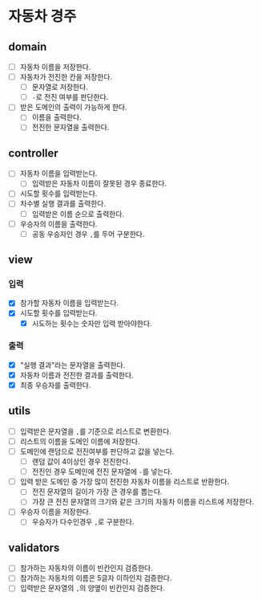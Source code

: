 # 자동차 경주

## domain

- [ ] 자동차 이름을 저장한다.
- [ ] 자동차가 전진한 칸을 저장한다.
    - [ ] 문자열로 저장한다.
    - [ ] `-`로 전진 여부를 판단한다.
- [ ] 받은 도메인의 출력이 가능하게 한다.
    - [ ] 이름을 출력한다.
    - [ ] 전진한 문자열을 출력한다.

## controller

- [ ] 자동차 이름을 입력받는다.
    - [ ] 입력받은 자동차 이름이 잘못된 경우 종료한다.
- [ ] 시도할 횟수를 입력받는다.
- [ ] 차수별 실행 결과를 출력한다.
    - [ ] 입력받은 이름 순으로 출력한다.
- [ ] 우승자의 이름을 출력한다.
    - [ ] 공동 우승자인 경우 `,`를 두어 구분한다.

## view

### 입력

- [x] 참가할 자동차 이름을 입력받는다.
- [x] 시도할 횟수를 입력받는다.
    - [x] 시도하는 횟수는 숫자만 입력 받아야한다.

### 출력

- [x] "실행 결과"라는 문자열을 출력한다.
- [x] 자동차 이름과 전진한 결과를 출력한다.
- [x] 최종 우승자를 출력한다.

## utils

- [ ] 입력받은 문자열을 `,`를 기준으로 리스트로 변환한다.
- [ ] 리스트의 이름을 도메인 이름에 저장한다.
- [ ] 도메인에 랜덤으로 전진여부를 판단하고 값을 넣는다.
    - [ ] 랜덤 값이 4이상인 경우 전진한다.
    - [ ] 전진인 경우 도메인에 전진 문자열에 `-`를 넣는다.
- [ ] 입력 받은 도메인 중 가장 많이 전진한 자동차 이름을 리스트로 반환한다.
    - [ ] 전진 문자열의 길이가 가장 큰 경우를 뽑는다.
    - [ ] 가장 큰 전진 문자열의 크기와 같은 크기의 자동차 이름을 리스트에 저장한다.
- [ ] 우승자 이름을 저장한다.
    - [ ] 우승자가 다수인경우 `,`로 구분한다.

## validators

- [ ] 참가하는 자동차의 이름이 빈칸인지 검증한다.
- [ ] 참가하는 자동차의 이름은 5글자 이하인지 검증한다.
- [ ] 입력받은 문자열의 `,`의 양옆이 빈칸인지 검증한다.

